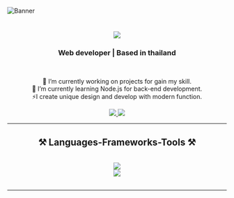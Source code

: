 ![Banner](https://github.com/akmweb/akmweb/assets/150655160/fa5ae279-2904-4b90-94d8-5eec78a2e9d6)
<h1 align="center">
    <img src="https://readme-typing-svg.herokuapp.com/?font=Righteous&size=35&center=true&vCenter=true&width=500&height=70&duration=4000&lines=Hi+There!+👋;+I'm+Aung+Kaung+Myint!;" />
</h1>

<h3 align="center">Web developer | Based in thailand</h3>

<br/>

<div align="center">
 
 🔭 I’m currently working on projects for gain my skill.
    <br>
 🌱 I’m currently learning Node.js for back-end development.
    <br>
 ⚡I create unique design and develop with modern function.
 </div>
 
<div align="center"> 
  <a href="mailto:aungkggmyint@gmail.com">
    <img src="https://img.shields.io/badge/Gmail-333333?style=for-the-badge&logo=gmail&logoColor=red" />
  </a>
  <a href="https://www.linkedin.com/in/akm-web/" target="_blank">
    <img src="https://img.shields.io/badge/LinkedIn-0077B5?style=for-the-badge&logo=linkedin&logoColor=white" target="_blank" />
  </a>
</div>

 <hr/>
 
<h2 align="center">⚒️ Languages-Frameworks-Tools ⚒️</h2>
<br/>
<div align="center">
    <img src="https://skillicons.dev/icons?i=react,html,css,vscode,github,figma,tailwind,git" />
    <br/>
    <img src="https://skillicons.dev/icons?i=nodejs,javascript,typescript,nextjs" /><br>
</div>

<br/>
<hr/>
